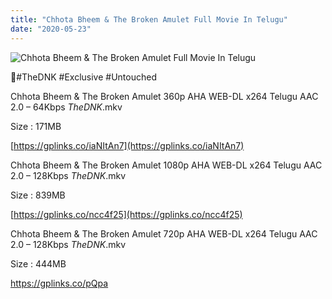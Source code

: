 ```yaml
---
title: "Chhota Bheem & The Broken Amulet Full Movie In Telugu"
date: "2020-05-23"
---
```


![Chhota Bheem & The Broken Amulet Full Movie In Telugu](https://snagfilms-a.akamaihd.net/38c1e2aa-64c1-41c3-8b5e-674247d490c8/images/2020/05/21/1590080306067_2watchchhotabheemthebrokenamuletomline1920x1080_16x9Images.jpg "Chhota Bheem & The Broken Amulet Full Movie In Telugu")

🌟#TheDNK #Exclusive #Untouched

Chhota Bheem & The Broken Amulet 360p AHA WEB-DL x264 Telugu AAC 2.0 – 64Kbps _TheDNK_.mkv

Size : 171MB

[https://gplinks.co/iaNItAn7](https://gplinks.co/iaNItAn7)

Chhota Bheem & The Broken Amulet 1080p AHA WEB-DL x264 Telugu AAC 2.0 – 128Kbps _TheDNK_.mkv

Size : 839MB

[https://gplinks.co/ncc4f25](https://gplinks.co/ncc4f25)

Chhota Bheem & The Broken Amulet 720p AHA WEB-DL x264 Telugu AAC 2.0 – 128Kbps _TheDNK_.mkv

Size : 444MB

https://gplinks.co/pQpa
